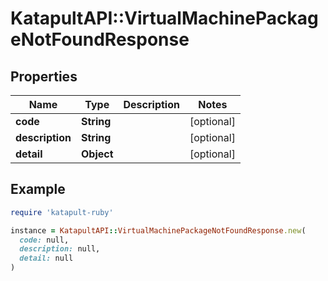 # KatapultAPI::VirtualMachinePackageNotFoundResponse

## Properties

| Name | Type | Description | Notes |
| ---- | ---- | ----------- | ----- |
| **code** | **String** |  | [optional] |
| **description** | **String** |  | [optional] |
| **detail** | **Object** |  | [optional] |

## Example

```ruby
require 'katapult-ruby'

instance = KatapultAPI::VirtualMachinePackageNotFoundResponse.new(
  code: null,
  description: null,
  detail: null
)
```


